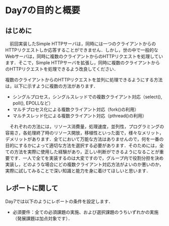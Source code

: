 # Day7の目的と概要
## はじめに

　前回実装したSimple HTTPサーバは，同時には一つのクライアントからのHTTPリクエストしか応答することができません．しかし，世の中で一般的なWebサーバは，同時に複数のクライアントからのHTTPリクエストを処理しています．そこで，Simple HTTPサーバを拡張し，同時に複数のクライアントからのHTTPリクエストを処理できるよう改良してください．

複数のクライアントからのHTTPリクエストを並列に処理できるようにする方法は，以下に示すように複数の方法があります．

-   シングルプロセス，シングルスレッドでの複数クライアント対応（select(), poll(), EPOLLなど）
-   マルチプロセス化による複数クライアント対応（fork()の利用）
-   マルチスレッド化による複数クライアント対応（pthread()の利用）

  
　それぞれの方法には，リソース消費量，処理速度，並列性，プログラミングの容易さ，各処理終了時のリソース開放，移植性といった面で，様々なメリット，デメリットがあります．全てにおいて万能な方法はありませんので，何を一番の目的にするかによって適切な方法を選択する必要があります．そのためには，全ての方法を実際に使用した経験があり，正しい判断ができるようになることが重要です．一人で全てを実装するのは大変ですので，グループ内で役割分担を決め実装し，どのような場合にどの複数クライアント対応方法がよいのか悪いのか，実際に試してみることで深い知識と能力を身に着けてほしいと思います．

## レポートに関して

Day7では以下のようにレポートの条件を設定します．

-   必須要件：全ての必須課題の実施、および選択課題のうちいずれかの実施（発展課題は加点対象です）．